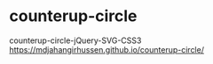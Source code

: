 # counterup-circle
counterup-circle-jQuery-SVG-CSS3
https://mdjahangirhussen.github.io/counterup-circle/
